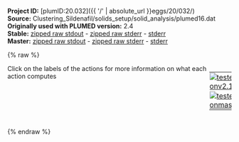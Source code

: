 **Project ID:** [plumID:20.032]({{ '/' | absolute_url }}eggs/20/032/)  
**Source:** Clustering_Sildenafil/solids_setup/solid_analysis/plumed16.dat  
**Originally used with PLUMED version:** 2.4  
**Stable:** [zipped raw stdout](plumed16.dat.plumed.stdout.txt.zip) - [zipped raw stderr](plumed16.dat.plumed.stderr.txt.zip) - [stderr](plumed16.dat.plumed.stderr)  
**Master:** [zipped raw stdout](plumed16.dat.plumed_master.stdout.txt.zip) - [zipped raw stderr](plumed16.dat.plumed_master.stderr.txt.zip) - [stderr](plumed16.dat.plumed_master.stderr)  

{% raw %}
<div style="width: 100%; float:left">
<div style="width: 90%; float:left" id="value_details_data/Clustering_Sildenafil/solids_setup/solid_analysis/plumed16.dat"> Click on the labels of the actions for more information on what each action computes </div>
<div style="width: 10%; float:left"><table><tr><td style="padding:1px"><a href="plumed16.dat.plumed.stderr"><img src="https://img.shields.io/badge/v2.10-passing-green.svg" alt="tested onv2.10" /></a></td></tr><tr><td style="padding:1px"><a href="plumed16.dat.plumed_master.stderr"><img src="https://img.shields.io/badge/master-passing-green.svg" alt="tested onmaster" /></a></td></tr></table></div></div>
<pre style="width=97%;">
<b name="data/Clustering_Sildenafil/solids_setup/solid_analysis/plumed16.dattA" onclick='showPath("data/Clustering_Sildenafil/solids_setup/solid_analysis/plumed16.dat","data/Clustering_Sildenafil/solids_setup/solid_analysis/plumed16.dattA","data/Clustering_Sildenafil/solids_setup/solid_analysis/plumed16.dattA","black")'>tA</b><span style="display:none;" id="data/Clustering_Sildenafil/solids_setup/solid_analysis/plumed16.dattA">The TORSION action with label <b>tA</b> calculates the following quantities:<table  align="center" frame="void" width="95%" cellpadding="5%"><tr><td width="5%"><b> Quantity </b>  </td><td width="5%"><b> Type </b>  </td><td><b> Description </b> </td></tr><tr><td width="5%">tA</td><td width="5%"><font color="black">scalar</font></td><td>the TORSION involving these atoms</td></tr></table></span>: <span class="plumedtooltip" style="color:green">TORSION<span class="right">Calculate a torsional angle. <a href="https://www.plumed.org/doc-master/user-doc/html/_t_o_r_s_i_o_n.html" style="color:green">More details</a><i></i></span></span> <span class="plumedtooltip">VECTOR1<span class="right">two atoms that define a vector<i></i></span></span>=1015,1009 <span class="plumedtooltip">AXIS<span class="right">two atoms that define an axis<i></i></span></span>=1009,1030 <span class="plumedtooltip">VECTOR2<span class="right">two atoms that define a vector<i></i></span></span>=1030,1036
<b name="data/Clustering_Sildenafil/solids_setup/solid_analysis/plumed16.dattB" onclick='showPath("data/Clustering_Sildenafil/solids_setup/solid_analysis/plumed16.dat","data/Clustering_Sildenafil/solids_setup/solid_analysis/plumed16.dattB","data/Clustering_Sildenafil/solids_setup/solid_analysis/plumed16.dattB","black")'>tB</b><span style="display:none;" id="data/Clustering_Sildenafil/solids_setup/solid_analysis/plumed16.dattB">The TORSION action with label <b>tB</b> calculates the following quantities:<table  align="center" frame="void" width="95%" cellpadding="5%"><tr><td width="5%"><b> Quantity </b>  </td><td width="5%"><b> Type </b>  </td><td><b> Description </b> </td></tr><tr><td width="5%">tB</td><td width="5%"><font color="black">scalar</font></td><td>the TORSION involving these atoms</td></tr></table></span>: <span class="plumedtooltip" style="color:green">TORSION<span class="right">Calculate a torsional angle. <a href="https://www.plumed.org/doc-master/user-doc/html/_t_o_r_s_i_o_n.html" style="color:green">More details</a><i></i></span></span> <span class="plumedtooltip">VECTOR1<span class="right">two atoms that define a vector<i></i></span></span>=1028,1017 <span class="plumedtooltip">AXIS<span class="right">two atoms that define an axis<i></i></span></span>=1017,1010 <span class="plumedtooltip">VECTOR2<span class="right">two atoms that define a vector<i></i></span></span>=1010,1038
<b name="data/Clustering_Sildenafil/solids_setup/solid_analysis/plumed16.dattC" onclick='showPath("data/Clustering_Sildenafil/solids_setup/solid_analysis/plumed16.dat","data/Clustering_Sildenafil/solids_setup/solid_analysis/plumed16.dattC","data/Clustering_Sildenafil/solids_setup/solid_analysis/plumed16.dattC","black")'>tC</b><span style="display:none;" id="data/Clustering_Sildenafil/solids_setup/solid_analysis/plumed16.dattC">The TORSION action with label <b>tC</b> calculates the following quantities:<table  align="center" frame="void" width="95%" cellpadding="5%"><tr><td width="5%"><b> Quantity </b>  </td><td width="5%"><b> Type </b>  </td><td><b> Description </b> </td></tr><tr><td width="5%">tC</td><td width="5%"><font color="black">scalar</font></td><td>the TORSION involving these atoms</td></tr></table></span>: <span class="plumedtooltip" style="color:green">TORSION<span class="right">Calculate a torsional angle. <a href="https://www.plumed.org/doc-master/user-doc/html/_t_o_r_s_i_o_n.html" style="color:green">More details</a><i></i></span></span> <span class="plumedtooltip">VECTOR1<span class="right">two atoms that define a vector<i></i></span></span>=1017,1010 <span class="plumedtooltip">AXIS<span class="right">two atoms that define an axis<i></i></span></span>=1010,1038 <span class="plumedtooltip">VECTOR2<span class="right">two atoms that define a vector<i></i></span></span>=1038,1050
<b name="data/Clustering_Sildenafil/solids_setup/solid_analysis/plumed16.dattD" onclick='showPath("data/Clustering_Sildenafil/solids_setup/solid_analysis/plumed16.dat","data/Clustering_Sildenafil/solids_setup/solid_analysis/plumed16.dattD","data/Clustering_Sildenafil/solids_setup/solid_analysis/plumed16.dattD","black")'>tD</b><span style="display:none;" id="data/Clustering_Sildenafil/solids_setup/solid_analysis/plumed16.dattD">The TORSION action with label <b>tD</b> calculates the following quantities:<table  align="center" frame="void" width="95%" cellpadding="5%"><tr><td width="5%"><b> Quantity </b>  </td><td width="5%"><b> Type </b>  </td><td><b> Description </b> </td></tr><tr><td width="5%">tD</td><td width="5%"><font color="black">scalar</font></td><td>the TORSION involving these atoms</td></tr></table></span>: <span class="plumedtooltip" style="color:green">TORSION<span class="right">Calculate a torsional angle. <a href="https://www.plumed.org/doc-master/user-doc/html/_t_o_r_s_i_o_n.html" style="color:green">More details</a><i></i></span></span> <span class="plumedtooltip">VECTOR1<span class="right">two atoms that define a vector<i></i></span></span>=1017,1026 <span class="plumedtooltip">AXIS<span class="right">two atoms that define an axis<i></i></span></span>=1026,1020 <span class="plumedtooltip">VECTOR2<span class="right">two atoms that define a vector<i></i></span></span>=1020,1013
<b name="data/Clustering_Sildenafil/solids_setup/solid_analysis/plumed16.dattE" onclick='showPath("data/Clustering_Sildenafil/solids_setup/solid_analysis/plumed16.dat","data/Clustering_Sildenafil/solids_setup/solid_analysis/plumed16.dattE","data/Clustering_Sildenafil/solids_setup/solid_analysis/plumed16.dattE","black")'>tE</b><span style="display:none;" id="data/Clustering_Sildenafil/solids_setup/solid_analysis/plumed16.dattE">The TORSION action with label <b>tE</b> calculates the following quantities:<table  align="center" frame="void" width="95%" cellpadding="5%"><tr><td width="5%"><b> Quantity </b>  </td><td width="5%"><b> Type </b>  </td><td><b> Description </b> </td></tr><tr><td width="5%">tE</td><td width="5%"><font color="black">scalar</font></td><td>the TORSION involving these atoms</td></tr></table></span>: <span class="plumedtooltip" style="color:green">TORSION<span class="right">Calculate a torsional angle. <a href="https://www.plumed.org/doc-master/user-doc/html/_t_o_r_s_i_o_n.html" style="color:green">More details</a><i></i></span></span> <span class="plumedtooltip">VECTOR1<span class="right">two atoms that define a vector<i></i></span></span>=1019,1023 <span class="plumedtooltip">AXIS<span class="right">two atoms that define an axis<i></i></span></span>=1023,1054 <span class="plumedtooltip">VECTOR2<span class="right">two atoms that define a vector<i></i></span></span>=1054,1069
<b name="data/Clustering_Sildenafil/solids_setup/solid_analysis/plumed16.dattF" onclick='showPath("data/Clustering_Sildenafil/solids_setup/solid_analysis/plumed16.dat","data/Clustering_Sildenafil/solids_setup/solid_analysis/plumed16.dattF","data/Clustering_Sildenafil/solids_setup/solid_analysis/plumed16.dattF","black")'>tF</b><span style="display:none;" id="data/Clustering_Sildenafil/solids_setup/solid_analysis/plumed16.dattF">The TORSION action with label <b>tF</b> calculates the following quantities:<table  align="center" frame="void" width="95%" cellpadding="5%"><tr><td width="5%"><b> Quantity </b>  </td><td width="5%"><b> Type </b>  </td><td><b> Description </b> </td></tr><tr><td width="5%">tF</td><td width="5%"><font color="black">scalar</font></td><td>the TORSION involving these atoms</td></tr></table></span>: <span class="plumedtooltip" style="color:green">TORSION<span class="right">Calculate a torsional angle. <a href="https://www.plumed.org/doc-master/user-doc/html/_t_o_r_s_i_o_n.html" style="color:green">More details</a><i></i></span></span> <span class="plumedtooltip">VECTOR1<span class="right">two atoms that define a vector<i></i></span></span>=1023,1054 <span class="plumedtooltip">AXIS<span class="right">two atoms that define an axis<i></i></span></span>=1054,1069 <span class="plumedtooltip">VECTOR2<span class="right">two atoms that define a vector<i></i></span></span>=1069,1065
<span class="plumedtooltip" style="color:green">PRINT<span class="right">Print quantities to a file. <a href="https://www.plumed.org/doc-master/user-doc/html/_p_r_i_n_t.html" style="color:green">More details</a><i></i></span></span> <span class="plumedtooltip">ARG<span class="right">the labels of the values that you would like to print to the file<i></i></span></span>=<b name="data/Clustering_Sildenafil/solids_setup/solid_analysis/plumed16.dattA">tA</b>,<b name="data/Clustering_Sildenafil/solids_setup/solid_analysis/plumed16.dattB">tB</b>,<b name="data/Clustering_Sildenafil/solids_setup/solid_analysis/plumed16.dattC">tC</b>,<b name="data/Clustering_Sildenafil/solids_setup/solid_analysis/plumed16.dattD">tD</b>,<b name="data/Clustering_Sildenafil/solids_setup/solid_analysis/plumed16.dattE">tE</b>,<b name="data/Clustering_Sildenafil/solids_setup/solid_analysis/plumed16.dattF">tF</b> <span class="plumedtooltip">FILE<span class="right">the name of the file on which to output these quantities<i></i></span></span>=cluster_data_16
<span style="display:none;" id="data/Clustering_Sildenafil/solids_setup/solid_analysis/plumed16.dat">The PRINT action with label <b></b> calculates something</span><span class="plumedtooltip" style="color:green">ENDPLUMED<span class="right">Terminate plumed input. <a href="https://www.plumed.org/doc-master/user-doc/html/_e_n_d_p_l_u_m_e_d.html" style="color:green">More details</a><i></i></span></span><span style="color:blue" class="comment">
</span></pre>
{% endraw %}
